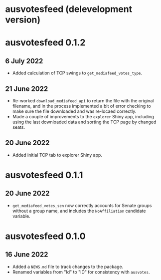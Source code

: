 # ausvotesfeed (delevelopment version)

# ausvotesfeed 0.1.2

## 6 July 2022

* Added calculation of TCP swings to `get_mediafeed_votes_type`.

## 21 June 2022

* Re-worked `download_mediafeed_api` to return the file with the original 
  filename, and in the process implemented a bit of error checking to make sure
  the file downloaded and was re-locaed correctly.
* Made a couple of improvements to the `explorer` Shiny app, including using the
  last downloaded data and sorting the TCP page by changed seats.

## 20 June 2022

* Added initial TCP tab to explorer Shiny app.

# ausvotesfeed 0.1.1

## 20 June 2022

* `get_mediafeed_votes_sen` now correctly accounts for Senate groups without a
  group name, and includes the `NoAffiliation` candidate variable.

# ausvotesfeed 0.1.0

## 16 June 2022

* Added a `NEWS.md` file to track changes to the package.
* Renamed variables from "Id" to "ID" for consistency with `ausvotes`.
